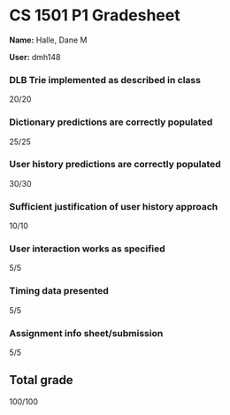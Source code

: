 # CS 1501 P1 Gradesheet

__Name:__ Halle, Dane M

__User:__ dmh148

### DLB Trie implemented as described in class


20/20

### Dictionary predictions are correctly populated


25/25

### User history predictions are correctly populated


30/30

### Sufficient justification of user history approach


10/10

### User interaction works as specified


5/5

### Timing data presented


5/5

### Assignment info sheet/submission


5/5

## Total grade

100/100

